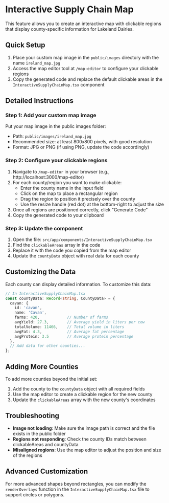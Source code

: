 # Interactive Supply Chain Map

This feature allows you to create an interactive map with clickable regions that display county-specific information for Lakeland Dairies.

## Quick Setup

1. Place your custom map image in the `public/images` directory with the name `ireland_map.jpg`
2. Access the map editor tool at `/map-editor` to configure your clickable regions
3. Copy the generated code and replace the default clickable areas in the `InteractiveSupplyChainMap.tsx` component

## Detailed Instructions

### Step 1: Add your custom map image

Put your map image in the public images folder:
- Path: `public/images/ireland_map.jpg`
- Recommended size: at least 800x800 pixels, with good resolution
- Format: JPG or PNG (if using PNG, update the code accordingly)

### Step 2: Configure your clickable regions

1. Navigate to `/map-editor` in your browser (e.g., http://localhost:3000/map-editor)
2. For each county/region you want to make clickable:
   - Enter the county name in the input field
   - Click on the map to place a rectangular region
   - Drag the region to position it precisely over the county
   - Use the resize handle (red dot) at the bottom-right to adjust the size
3. Once all regions are positioned correctly, click "Generate Code"
4. Copy the generated code to your clipboard

### Step 3: Update the component

1. Open the file: `src/app/components/InteractiveSupplyChainMap.tsx`
2. Find the `clickableAreas` array in the code
3. Replace it with the code you copied from the map editor
4. Update the `countyData` object with real data for each county

## Customizing the Data

Each county can display detailed information. To customize this data:

```typescript
// In InteractiveSupplyChainMap.tsx
const countyData: Record<string, CountyData> = {
  cavan: {
    id: 'cavan',
    name: 'Cavan',
    farms: 420,            // Number of farms
    avgYield: 27.3,        // Average yield in liters per cow
    totalVolume: 11466,    // Total volume in liters
    avgFat: 4.3,           // Average fat percentage
    avgProtein: 3.5        // Average protein percentage
  },
  // Add data for other counties...
};
```

## Adding More Counties

To add more counties beyond the initial set:

1. Add the county to the `countyData` object with all required fields
2. Use the map editor to create a clickable region for the new county
3. Update the `clickableAreas` array with the new county's coordinates

## Troubleshooting

- **Image not loading**: Make sure the image path is correct and the file exists in the public folder
- **Regions not responding**: Check the county IDs match between clickableAreas and countyData
- **Misaligned regions**: Use the map editor to adjust the position and size of the regions

## Advanced Customization

For more advanced shapes beyond rectangles, you can modify the `renderOverlays` function in the `InteractiveSupplyChainMap.tsx` file to support circles or polygons. 